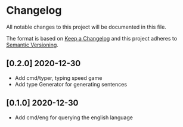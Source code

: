 # Changelog
All notable changes to this project will be documented in this file.

The format is based on [Keep a Changelog](http://keepachangelog.com/en/1.0.0/)
and this project adheres to [Semantic Versioning](http://semver.org/spec/v2.0.0.html).

## [0.2.0] 2020-12-30

- Add cmd/typer, typing speed game
- Add type Generator for generating sentences

## [0.1.0] 2020-12-30

- Add cmd/eng for querying the english language

